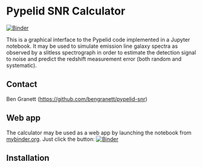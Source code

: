 Pypelid SNR Calculator
======================

[![Binder](https://mybinder.org/badge_logo.svg)](https://mybinder.org/v2/gh/bengranett/pypelid-snr/master?urlpath=/apps/pypelid-snr.ipynb)

This is a graphical interface to the Pypelid code implemented in a Jupyter
notebook.  It may be used to simulate emission line galaxy spectra as observed
by a slitless spectrograph in order to estimate the detection signal to noise
and predict the redshift measurement error (both random and systematic).

Contact
-------
Ben Granett (https://github.com/bengranett/pypelid-snr)

Web app
-------
The calculator may be used as a web app by launching the notebook from [mybinder.org](https://mybinder.org/).
Just click the button: [![Binder](https://mybinder.org/badge_logo.svg)](https://mybinder.org/v2/gh/bengranett/pypelid-snr/master?urlpath=/apps/pypelid-snr.ipynb)

Installation
------------
